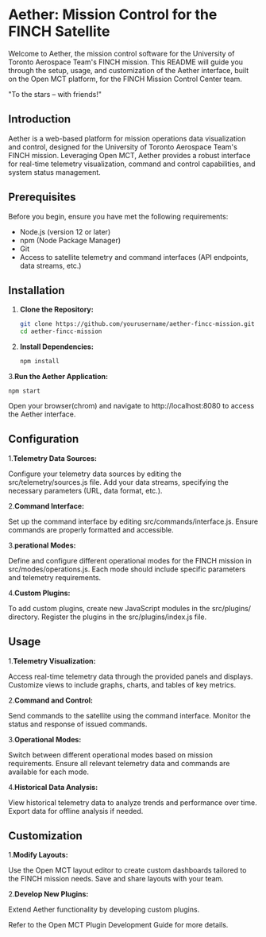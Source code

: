 # Aether: Mission Control for the FINCH Satellite

Welcome to Aether, the mission control software for the University of Toronto Aerospace Team's FINCH mission. This README will guide you through the setup, usage, and customization of the Aether interface, built on the Open MCT platform, for the FINCH Mission Control Center team.

"To the stars – with friends!"


## Introduction


Aether is a web-based platform for mission operations data visualization and control, designed for the University of Toronto Aerospace Team's FINCH mission.  Leveraging Open MCT, Aether provides a robust interface for real-time telemetry visualization, command and control capabilities, and system status management.


## Prerequisites

Before you begin, ensure you have met the following requirements:
- Node.js (version 12 or later)
- npm (Node Package Manager)
- Git
- Access to satellite telemetry and command interfaces (API endpoints, data streams, etc.)

## Installation

1. **Clone the Repository:**
   ```bash
   git clone https://github.com/yourusername/aether-fincc-mission.git
   cd aether-fincc-mission
   
 2. **Install Dependencies:**
    
      ```bash
    npm install 
    
 3.**Run the Aether Application:**
  
    npm start

Open your browser(chrom) and navigate to http://localhost:8080 to access the Aether interface.

## Configuration

1.**Telemetry Data Sources:**

Configure your telemetry data sources by editing the src/telemetry/sources.js file.
Add your data streams, specifying the necessary parameters (URL, data format, etc.).

2.**Command Interface:**

Set up the command interface by editing src/commands/interface.js.
Ensure commands are properly formatted and accessible.

3.**perational Modes:**

Define and configure different operational modes for the FINCH mission in src/modes/operations.js.
Each mode should include specific parameters and telemetry requirements.

4.**Custom Plugins:**

To add custom plugins, create new JavaScript modules in the src/plugins/ directory.
Register the plugins in the src/plugins/index.js file.

## Usage
1.**Telemetry Visualization:**

Access real-time telemetry data through the provided panels and displays.
Customize views to include graphs, charts, and tables of key metrics.

2.**Command and Control:**

Send commands to the satellite using the command interface.
Monitor the status and response of issued commands.

3.**Operational Modes:**

Switch between different operational modes based on mission requirements.
Ensure all relevant telemetry data and commands are available for each mode.

4.**Historical Data Analysis:**

View historical telemetry data to analyze trends and performance over time.
Export data for offline analysis if needed.

## Customization
1.**Modify Layouts:**

Use the Open MCT layout editor to create custom dashboards tailored to the FINCH mission needs.
Save and share layouts with your team.

2.**Develop New Plugins:**

Extend Aether functionality by developing custom plugins.

Refer to the Open MCT Plugin Development Guide for more details.
